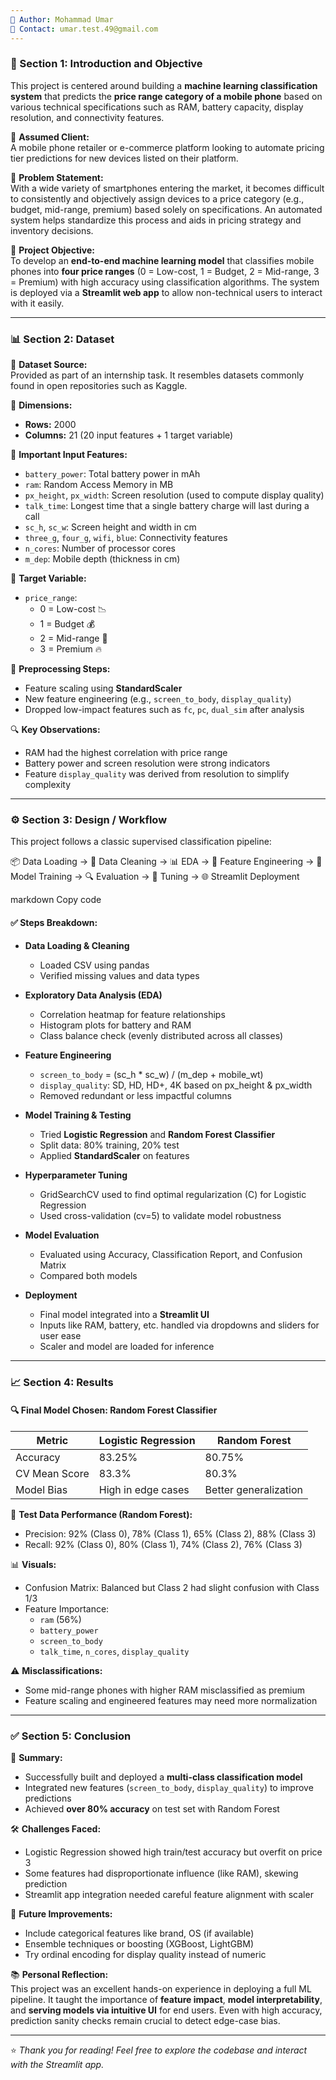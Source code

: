 ```yaml
---
🔹 Author: Mohammad Umar  
🔹 Contact: umar.test.49@gmail.com  
---
```


### 📌 Section 1: Introduction and Objective  

This project is centered around building a **machine learning classification system** that predicts the **price range category of a mobile phone** based on various technical specifications such as RAM, battery capacity, display resolution, and connectivity features.

📱 **Assumed Client:**  
A mobile phone retailer or e-commerce platform looking to automate pricing tier predictions for new devices listed on their platform.

🧩 **Problem Statement:**  
With a wide variety of smartphones entering the market, it becomes difficult to consistently and objectively assign devices to a price category (e.g., budget, mid-range, premium) based solely on specifications. An automated system helps standardize this process and aids in pricing strategy and inventory decisions.

🎯 **Project Objective:**  
To develop an **end-to-end machine learning model** that classifies mobile phones into **four price ranges** (0 = Low-cost, 1 = Budget, 2 = Mid-range, 3 = Premium) with high accuracy using classification algorithms. The system is deployed via a **Streamlit web app** to allow non-technical users to interact with it easily.

---

### 📊 Section 2: Dataset  

📁 **Dataset Source:**  
Provided as part of an internship task. It resembles datasets commonly found in open repositories such as Kaggle.

🔢 **Dimensions:**  
- **Rows:** 2000  
- **Columns:** 21 (20 input features + 1 target variable)

📌 **Important Input Features:**  
- `battery_power`: Total battery power in mAh  
- `ram`: Random Access Memory in MB  
- `px_height`, `px_width`: Screen resolution (used to compute display quality)  
- `talk_time`: Longest time that a single battery charge will last during a call  
- `sc_h`, `sc_w`: Screen height and width in cm  
- `three_g`, `four_g`, `wifi`, `blue`: Connectivity features  
- `n_cores`: Number of processor cores  
- `m_dep`: Mobile depth (thickness in cm)

🎯 **Target Variable:**  
- `price_range`:  
  - 0 = Low-cost 📉  
  - 1 = Budget 💰  
  - 2 = Mid-range 📱  
  - 3 = Premium 🔥

🧼 **Preprocessing Steps:**  
- Feature scaling using **StandardScaler**  
- New feature engineering (e.g., `screen_to_body`, `display_quality`)  
- Dropped low-impact features such as `fc`, `pc`, `dual_sim` after analysis  

🔍 **Key Observations:**  
- RAM had the highest correlation with price range  
- Battery power and screen resolution were strong indicators  
- Feature `display_quality` was derived from resolution to simplify complexity

---

### ⚙️ Section 3: Design / Workflow  

This project follows a classic supervised classification pipeline:

📦 Data Loading → 🧹 Data Cleaning → 📊 EDA → 🧠 Feature Engineering → 🤖 Model Training → 🔍 Evaluation → 🧪 Tuning → 🌐 Streamlit Deployment

markdown
Copy code

#### ✅ Steps Breakdown:

- **Data Loading & Cleaning**
  - Loaded CSV using pandas  
  - Verified missing values and data types  

- **Exploratory Data Analysis (EDA)**
  - Correlation heatmap for feature relationships  
  - Histogram plots for battery and RAM  
  - Class balance check (evenly distributed across all classes)

- **Feature Engineering**
  - `screen_to_body` = (sc_h * sc_w) / (m_dep + mobile_wt)  
  - `display_quality`: SD, HD, HD+, 4K based on px_height & px_width  
  - Removed redundant or less impactful columns  

- **Model Training & Testing**
  - Tried **Logistic Regression** and **Random Forest Classifier**  
  - Split data: 80% training, 20% test  
  - Applied **StandardScaler** on features  

- **Hyperparameter Tuning**
  - GridSearchCV used to find optimal regularization (C) for Logistic Regression  
  - Used cross-validation (cv=5) to validate model robustness  

- **Model Evaluation**
  - Evaluated using Accuracy, Classification Report, and Confusion Matrix  
  - Compared both models  

- **Deployment**
  - Final model integrated into a **Streamlit UI**  
  - Inputs like RAM, battery, etc. handled via dropdowns and sliders for user ease  
  - Scaler and model are loaded for inference  

---

### 📈 Section 4: Results  

#### 🔍 Final Model Chosen: **Random Forest Classifier**

| Metric        | Logistic Regression | Random Forest |
|---------------|---------------------|---------------|
| Accuracy      | 83.25%              | 80.75%        |
| CV Mean Score | 83.3%               | 80.3%         |
| Model Bias    | High in edge cases  | Better generalization |

🧪 **Test Data Performance (Random Forest):**
- Precision: 92% (Class 0), 78% (Class 1), 65% (Class 2), 88% (Class 3)
- Recall: 92% (Class 0), 80% (Class 1), 74% (Class 2), 76% (Class 3)

📊 **Visuals:**
- Confusion Matrix: Balanced but Class 2 had slight confusion with Class 1/3  
- Feature Importance:  
  - `ram` (56%)  
  - `battery_power`  
  - `screen_to_body`  
  - `talk_time`, `n_cores`, `display_quality`

⚠️ **Misclassifications:**
- Some mid-range phones with higher RAM misclassified as premium  
- Feature scaling and engineered features may need more normalization  

---

### ✅ Section 5: Conclusion  

🎯 **Summary:**  
- Successfully built and deployed a **multi-class classification model**  
- Integrated new features (`screen_to_body`, `display_quality`) to improve predictions  
- Achieved **over 80% accuracy** on test set with Random Forest  

🛠 **Challenges Faced:**
- Logistic Regression showed high train/test accuracy but overfit on price 3  
- Some features had disproportionate influence (like RAM), skewing prediction  
- Streamlit app integration needed careful feature alignment with scaler  

🚀 **Future Improvements:**
- Include categorical features like brand, OS (if available)  
- Ensemble techniques or boosting (XGBoost, LightGBM)  
- Try ordinal encoding for display quality instead of numeric  

📚 **Personal Reflection:**  
This project was an excellent hands-on experience in deploying a full ML pipeline. It taught the importance of **feature impact**, **model interpretability**, and **serving models via intuitive UI** for end users. Even with high accuracy, prediction sanity checks remain crucial to detect edge-case bias.

---

⭐ *Thank you for reading! Feel free to explore the codebase and interact with the Streamlit app.*

